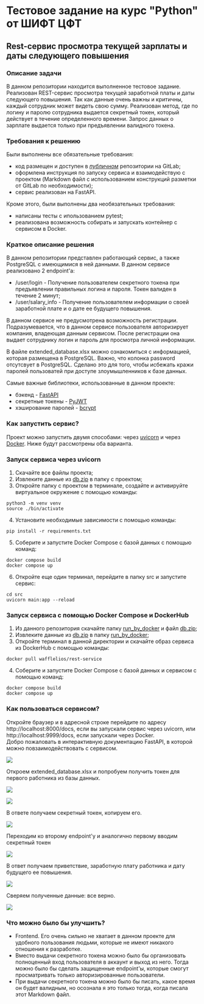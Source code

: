 # Тестовое задание на курс "Python" от ШИФТ ЦФТ
## Rest-cервис просмотра текущей зарплаты и даты следующего повышения

### Описание задачи
В данном репозитории находится выполненное тестовое задание. Реализован REST-сервис просмотра текущей заработной платы 
и даты следующего повышения. Так как данные очень важны и критичны, каждый сотрудник может видеть свою сумму. Реализован
метод, где по логину и паролю сотрудника выдается секретный токен, который действует в течение определенного времени. 
Запрос данных о зарплате выдается только при предъявлении валидного токена.

### Требования к решению
Были выполнены все обязательные требования:
* код размещен и доступен в <i><u>публичном</u></i> репозитории на GitLab;
* оформлена инструкция по запуску сервиса и взаимодействую с проектом (Markdown файл с использованием конструкций
разметки от GitLab по необходимости);
* сервис реализован на FastAPI.

Кроме этого, были выполнены два необязательных требования:
* написаны тесты с ипользованием pytest;
* реализована возможность собирать и запускать контейнер с сервисом в Docker.

### Краткое описание решения
В данном репозитории представлен работающий сервис, а также PostgreSQL с имеющимися в ней данными. В данном сервисе
реализовано 2 endpoint'a:

* /user/login - Получение пользователем секретного токена при предъявлении правильных логина и пароля. 
Токен валиден в течение 2 минут;
* /user/salary_info - Получение пользователем информации о своей заработной плате и о дате ее будущего повышения.<br>

В данном сервисе не предусмотрена возможность регистрации. Подразумевается, что в данном сервисе пользователя
авторизирует компания, владеющая данным сервисом. После регистрации она выдает сотруднику логин и пароль для просмотра 
личной информации. 

В файле extended_database.xlsx можно ознакомиться с информацией, которая размещена в PostgreSQL. Важно, что колонка 
password отсутсвует в PostgreSQL. Сделано это для того, чтобы исбежать кражи паролей пользоватей при доступе 
злоумышленников к базе данных. 

Самые важные библиотеки, использованные в данном проекте:

* бэкенд - [FastAPI](https://fastapi.tiangolo.com/ru/)
* секретные токены - [PyJWT](https://pyjwt.readthedocs.io/en/latest/)
* хэширование паролей - [bcrypt](https://pypi.org/project/bcrypt/)

### Как запустить сервис?
Проект можно запустить двумя способами: через [uvicorn](https://www.uvicorn.org) и через [Docker](https://www.docker.com).
Ниже будут рассмотрены оба варианта.

### Запуск сервиса через uvicorn
1. Скачайте все файлы проекта;
2. Извлеките данные из [db.zip](https://github.com/wafflelios/REST-service/blob/main/db.zip) в папку с проектом;
3. Откройте папку с проектом в терминале, создайте и активируйте виртуальное окружение с помощью команды:
```
python3 -m venv venv
source ./bin/activate
```
4. Установите необходимые зависимости с помощью команды:
```
pip install -r requirements.txt
```
5. Соберите и запустите Docker Compose с базой данных с помощью команд:
```
docker compose build
docker compose up
```
6. Откройте еще один терминал, перейдите в папку src и запустите сервис:
```
cd src
uvicorn main:app --reload
```

### Запуск сервиса с помощью Docker Compose и DockerHub
1. Из данного репозитория скачайте папку [run_by_docker](https://github.com/wafflelios/REST-service/tree/main/run_by_docker) и файл [db.zip](https://github.com/wafflelios/REST-service/blob/main/db.zip);
2. Извлеките данные из [db.zip](https://github.com/wafflelios/REST-service/blob/main/db.zip) в папку [run_by_docker](https://github.com/wafflelios/REST-service/tree/main/run_by_docker);
3. Откройте терминал в данной директории и скачайте образ сервиса из DockerHub с помощью команды:
```
docker pull wafflelios/rest-service
```
4. Соберите и запустите Docker Compose с базой данных и сервисом с помощью команд:
```
docker compose build
docker compose up
```

### Как пользоваться сервисом?
Откройте браузер и в адресной строке перейдите по адресу http://localhost:8000/docs, если вы запускали сервис через 
uvicorn, или http://localhost:9999/docs, если запускали через Docker. <br> 
Добро пожаловать в интерактивную документацию FastAPI, в которой можно повзаимодействовать с сервисом.

![](https://i.imgur.com/60keTGF.png)

Откроем extended_database.xlsx и попробуем получить токен для первого работника из базы данных.

![](https://i.imgur.com/EyUJxma.png)

![](https://i.imgur.com/8wczKwV.png)

В ответе получаем секретный токен, копируем его.

![](https://i.imgur.com/xV5hXy5.png)

Переходим ко второму endpoint'у и аналогично первому вводим секретный токен

![](https://i.imgur.com/V2OIphZ.png)

В ответ получаем приветствие, заработную плату работника и дату будущего ее повышения.

![](https://i.imgur.com/rC6KzPL.png)

Сверяем полученные данные: все верно.

![](https://i.imgur.com/j7Gf8zd.png)

### Что можно было бы улучшить?
* Frontend. Его очень сильно не хватает в данном проекте для удобного пользования людьми, которые не имеют никакого
отношения к разработке.
* Вместо выдачи секретного токена можно было бы организовать полноценный вход пользователя в аккаунт и выход из него. 
Тогда можно было бы сделать защищенные endpoint'ы, которые смогут просматривать только авторизированные пользователи.
* При выдачи секретного токена можно было бы писать, какое время он будет валидным, но осознала я это только тогда,
когда писала этот Markdown файл.
